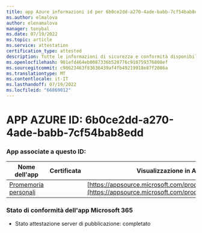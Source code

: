 ```yaml
---
title: app Azure informazioni id per 6b0ce2dd-a270-4ade-babb-7cf54bab8edd
ms.author: elmalova
author: elenamalova
manager: tonybal
ms.date: 07/19/2022
ms.topic: article
ms.service: attestation
certification_type: attested
description: Tutte le informazioni di sicurezza e conformità disponibili per 6b0ce2dd-a270-4ade-babb-7cf54bab8edd.
ms.openlocfilehash: 901efd464eb0087336b528776c910759376808ef
ms.sourcegitcommit: c98623463f83636439af4fb49219918e87f2086a
ms.translationtype: MT
ms.contentlocale: it-IT
ms.lasthandoff: 07/19/2022
ms.locfileid: "66869012"
---
```

# <a name="azure-app-id-6b0ce2dd-a270-4ade-babb-7cf54bab8edd"></a>APP AZURE ID: 6b0ce2dd-a270-4ade-babb-7cf54bab8edd


### <a name="apps-associated-with-this-id"></a>App associate a questo ID:
| **Nome dell'app** | **Certificata** | **Visualizzazione in AppSource** |
|--------------|---------------|-----------------------|
| [Promemoria personali](../forward/WA200004342.md) |  | [https://appsource.microsoft.com/product/office/WA200004342](https://appsource.microsoft.com/product/office/WA200004342) |

### <a name="microsoft-365-app-compliance-status"></a>Stato di conformità dell'app Microsoft 365
- Stato attestazione server di pubblicazione: completato
